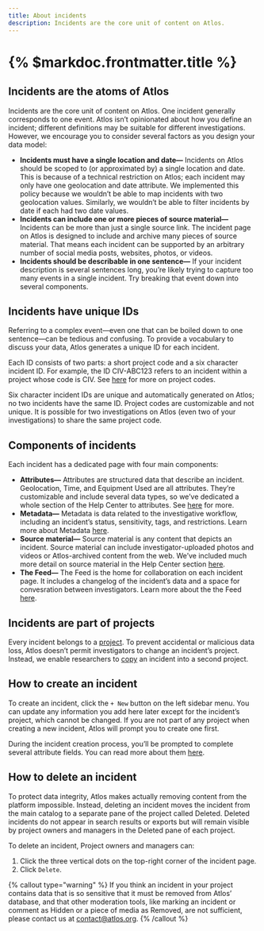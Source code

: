 ```yaml
---
title: About incidents 
description: Incidents are the core unit of content on Atlos. 
---
```


# {% $markdoc.frontmatter.title %}

## Incidents are the atoms of Atlos 
Incidents are the core unit of content on Atlos. One incident generally corresponds to one event. Atlos isn’t opinionated about how you define an incident; different definitions may be suitable for different investigations. However, we encourage you to consider several factors as you design your data model:
-  **Incidents must have a single location and date—** Incidents on Atlos should be scoped to (or approximated by) a single location and date. This is because of a technical restriction on Atlos; each incident may only have one geolocation and date attribute. We implemented this policy because we wouldn’t be able to map incidents with two geolocation values. Similarly, we wouldn’t be able to filter incidents by date if each had two date values. 
-  **Incidents can include one or more pieces of source material—** Incidents can be more than just a single source link. The incident page on Atlos is designed to include and archive many pieces of source material. That means each incident can be supported by an arbitrary number of social media posts, websites, photos, or videos. 
-  **Incidents should be describable in one sentence—** If your incident description is several sentences long, you’re likely trying to capture too many events in a single incident. Try breaking that event down into several components. 

## Incidents have unique IDs
Referring to a complex event—even one that can be boiled down to one sentence—can be tedious and confusing. To provide a vocabulary to discuss your data, Atlos generates a unique ID for each incident. 

Each ID consists of two parts: a short project code and a six character incident ID. For example, the ID CIV-ABC123 refers to an incident within a project whose code is CIV. See [here](/docs/projects/#project-code) for more on project codes. 

Six character incident IDs are unique and automatically generated on Atlos; no two incidents have the same ID. Project codes are customizable and not unique. It is possible for two investigations on Atlos (even two of your investigations) to share the same project code. 

## Components of incidents
Each incident has a dedicated page with four main components:
- **Attributes—** Attributes are structured data that describe an incident. Geolocation, Time, and Equipment Used are all attributes. They’re customizable and include several data types, so we’ve dedicated a whole section of the Help Center to attributes. See [here](/docs/attributes) for more. 
- **Metadata—** Metadata is data related to the investigative workflow, including an incident’s status, sensitivity, tags, and restrictions. Learn more about Metadata [here](/docs/metadata). 
- **Source material—** Source material is any content that depicts an incident. Source material can include investigator-uploaded photos and videos or Atlos-archived content from the web. We’ve included much more detail on source material in the Help Center section [here](/docs/source-material). 
- **The Feed—** The Feed is the home for collaboration on each incident page. It includes a changelog of the incident’s data and a space for convesration between investigators.  Learn more about the the Feed [here](/docs/comments-and-the-feed).

## Incidents are part of projects 
Every incident belongs to a [project](/docs/projects). To prevent accidental or malicious data loss, Atlos doesn’t permit investigators to change an incident’s project. Instead, we enable researchers to [copy](/docs/projects#how-to-copy-an-incident-to-a-second-project) an incident into a second project. 

## How to create an incident 
To create an incident, click the `+ New` button on the left sidebar menu. You can update any information you add here later except for the incident’s project, which cannot be changed. If you are not part of any project when creating a new incident, Atlos will prompt you to create one first. 

During the incident creation process, you’ll be prompted to complete several attribute fields. You can read more about them [here](/docs/attributes).

## How to delete an incident 
To protect data integrity, Atlos makes actually removing content from the platform impossible. Instead, deleting an incident moves the incident from the main catalog to a separate pane of the project called Deleted. Deleted incidents do not appear in search results or exports but will remain visible by project owners and managers in the Deleted pane of each project. 

To delete an incident, Project owners and managers can: 
1. Click the three vertical dots on the top-right corner of the incident page.
2. Click `Delete`.

{% callout type="warning" %}
If you think an incident in your project contains data that is so sensitive that it must be removed from Atlos’ database, and that other moderation tools, like marking an incident or comment as Hidden or a piece of media as Removed, are not sufficient, please contact us at [contact@atlos.org](mailto:contact@atlos.org). 
{% /callout %}






